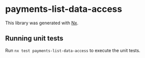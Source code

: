# payments-list-data-access

This library was generated with [Nx](https://nx.dev).

## Running unit tests

Run `nx test payments-list-data-access` to execute the unit tests.
